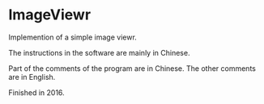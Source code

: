 # ImageViewr
Implemention of a simple image viewr.

The instructions in the software are mainly in Chinese. 

Part of the comments of the program are in Chinese. The other comments are in English.

Finished in 2016.
